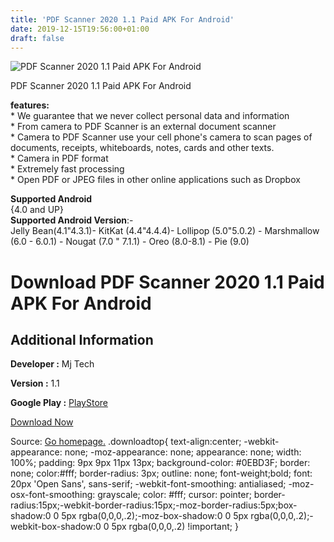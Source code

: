 ```yaml
---
title: 'PDF Scanner 2020 1.1 Paid APK For Android'
date: 2019-12-15T19:56:00+01:00
draft: false
---
```


![PDF Scanner 2020 1.1 Paid APK For Android](https://i1.wp.com/apkhome.net/wp-content/uploads/2019/12/PDF-Scanner-2020-1.1-Paid.png "PDF Scanner 2020 1.1 Paid APK For Android")

  

PDF Scanner 2020 1.1 Paid APK For Android

**features:**  
\* We guarantee that we never collect personal data and information  
\* From camera to PDF Scanner is an external document scanner  
\* Camera to PDF Scanner use your cell phone's camera to scan pages of documents, receipts, whiteboards, notes, cards and other texts.  
\* Camera in PDF format  
\* Extremely fast processing  
\* Open PDF or JPEG files in other online applications such as Dropbox

**Supported Android**  
{4.0 and UP}  
**Supported Android Version**:-  
Jelly Bean(4.1"4.3.1)- KitKat (4.4"4.4.4)- Lollipop (5.0"5.0.2) - Marshmallow (6.0 - 6.0.1) - Nougat (7.0 " 7.1.1) - Oreo (8.0-8.1) - Pie (9.0)

Download PDF Scanner 2020 1.1 Paid APK For Android
==================================================

Additional Information
----------------------

**Developer :** Mj Tech

**Version :** 1.1

**Google Play :** [PlayStore](https://play.google.com/store/apps/details?id=com.pdf.scanner.smart.scan)

  

[Download Now](https://store4app.co/post/pdf-scanner-2020-1-1-paid-apk-for-android_1576436119)

  
Source: [Go homepage.](https://store4app.co/post/pdf-scanner-2020-1-1-paid-apk-for-android_1576436119) .downloadtop{ text-align:center; -webkit-appearance: none; -moz-appearance: none; appearance: none; width: 100%; padding: 9px 9px 11px 13px; background-color: #0EBD3F; border: none; color:#fff; border-radius: 3px; outline: none; font-weight;bold; font: 20px 'Open Sans', sans-serif; -webkit-font-smoothing: antialiased; -moz-osx-font-smoothing: grayscale; color: #fff; cursor: pointer; border-radius:15px;-webkit-border-radius:15px;-moz-border-radius:5px;box-shadow:0 0 5px rgba(0,0,0,.2);-moz-box-shadow:0 0 5px rgba(0,0,0,.2);-webkit-box-shadow:0 0 5px rgba(0,0,0,.2) !important; }